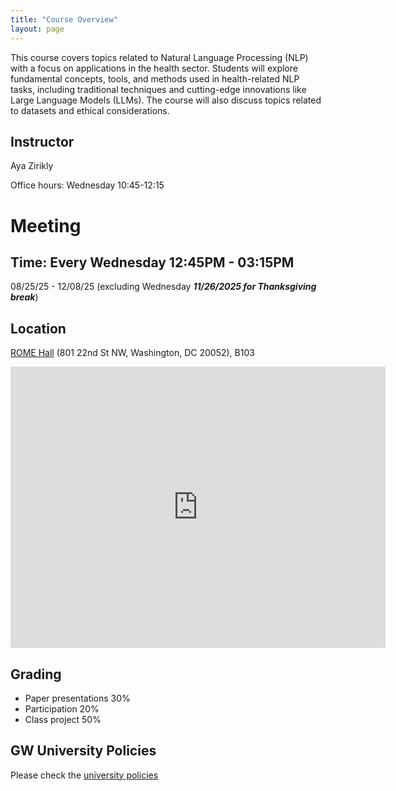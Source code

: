 ```yaml
---
title: "Course Overview"
layout: page
---
```


This course covers topics related to Natural Language Processing (NLP) with a focus on applications in the health sector. Students will explore fundamental concepts, tools, and methods used in health-related NLP tasks, including traditional techniques and cutting-edge innovations like Large Language Models (LLMs).  The course will also discuss topics related to datasets and ethical considerations. 
## Instructor 
Aya Zirikly

Office hours: Wednesday 10:45-12:15

# Meeting
## Time: Every Wednesday 12:45PM - 03:15PM
08/25/25 - 12/08/25 (excluding Wednesday **_11/26/2025 for Thanksgiving break_**)
## Location 
[ROME Hall](https://maps.app.goo.gl/7TcmNEjpzTeLvjNW6) (801 22nd St NW, Washington, DC 20052), B103 
 <div style="position: relative; display: inline-block;">
        <iframe src="https://www.google.com/maps/embed?pb=!1m18!1m12!1m3!1d3105.0295202587413!2d-77.05074482347688!3d38.90044024652381!2m3!1f0!2f0!3f0!3m2!1i1024!2i768!4f13.1!3m3!1m2!1s0x89b7b7b1037e1f21%3A0xad216b72c8c00464!2sRome%20Hall!5e0!3m2!1sen!2sus!4v1756216956225!5m2!1sen!2sus" width="600" height="450" style="border:0;" allowfullscreen="" loading="lazy" referrerpolicy="no-referrer-when-downgrade"></iframe>
        <i class="fas fa-info-circle" style="position: absolute; top: 10px; right: 10px; font-size: 24px; color: blue;"></i>
</div>

## Grading
- Paper presentations 30%
- Participation 20%
- Class project 50%

## GW University Policies 
Please check the [university policies](policies.md) 
